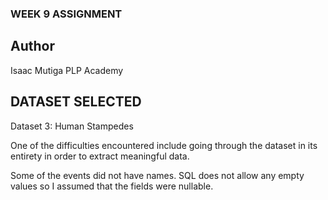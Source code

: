 ### WEEK 9 ASSIGNMENT
 ## Author 
 Isaac Mutiga
PLP Academy

## DATASET SELECTED
Dataset 3: Human Stampedes

One of the difficulties encountered include going through the dataset in its entirety in order to extract meaningful data.

Some of the events did not have names. SQL does not allow any empty values so I assumed that the fields were nullable.